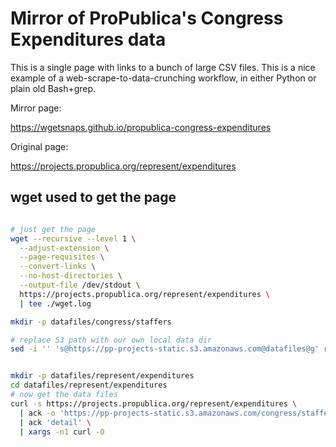 
# Mirror of ProPublica's Congress Expenditures data

This is a single page with links to a bunch of large CSV files. This is a nice example of a web-scrape-to-data-crunching workflow, in either Python or plain old Bash+grep.


Mirror page:

https://wgetsnaps.github.io/propublica-congress-expenditures


Original page:

https://projects.propublica.org/represent/expenditures





## wget used to get the page

~~~sh

# just get the page
wget --recursive --level 1 \
  --adjust-extension \
  --page-requisites \
  --convert-links \
  --no-host-directories \
  --output-file /dev/stdout \
  https://projects.propublica.org/represent/expenditures \
  | tee ./wget.log

mkdir -p datafiles/congress/staffers

# replace S3 path with our own local data dir
sed -i '' 's@https://pp-projects-static.s3.amazonaws.com@datafiles@g' represent/expenditures.html


mkdir -p datafiles/represent/expenditures
cd datafiles/represent/expenditures
# now get the data files
curl -s https://projects.propublica.org/represent/expenditures \
  | ack -o 'https://pp-projects-static.s3.amazonaws.com/congress/staffers/[^"]+' \ 
  | ack 'detail' \
  | xargs -n1 curl -O

~~~
